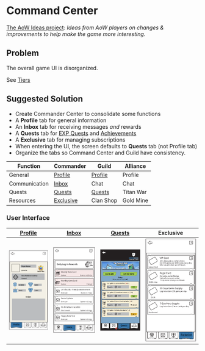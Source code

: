 # Command Center

[The AoW Ideas project](https://github.com/nefarious-kitsune/aow.ideas):
*Ideas from AoW players on changes & improvements to help make the game more interesting.*

## Problem

The overall game UI is disorganized.

See [Tiers](tiers)

## Suggested Solution

* Create Commander Center to consolidate some functions
* A **Profile** tab for general information
* An **Inbox** tab for receiving messages *and* rewards
* A **Quests** tab for [EXP Quests](../quests/exp-quests) and [Achievements](../quests/achievements)
* A **Exclusive** tab for managing subscriptions
* When entering the UI, the screen defaults to **Quests** tab (not Profile tab)
* Organize the tabs so Command Center and Guild have consistency.

| Function      | Commander        | Guild     | Alliance  |
| ------------- | ---------------- | ----------| --------- |
| General       | [Profile](profiles)                | [Profile](profiles)   | Profile   |
| Communication | [Inbox](../inbox/inbox)            | Chat      | Chat      |
| Quests        | [Quests](../quests/exp-quests)     | [Quests](../quests/guild-quests)    | Titan War |
| Resources     | [Exclusive](../shop/subscription)  | Clan Shop | Gold Mine |

### User Interface

| [Profile](profiles) | [Inbox](../inbox/inbox) | [Quests](../quests/exp-quests)   | Exclusive     |
| ------- | ------- | -------- |-------------- |
|![Example](../images/ui-command-center-profile.png)|![Example](../images/ui-command-center-inbox.png)|![Example](../images/ui-command-center-exp-quest-2.png)|![Example](../images/ui-command-center-subscription.png)|


